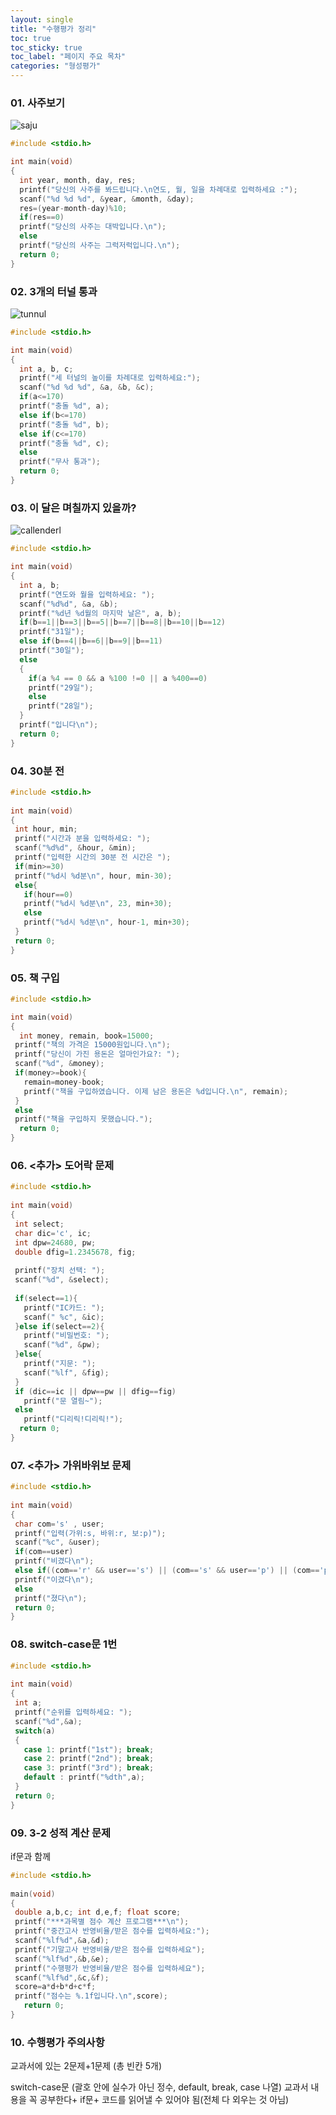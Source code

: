 ```yaml
---
layout: single
title: "수행평가 정리"
toc: true
toc_sticky: true
toc_label: "페이지 주요 목차"
categories: "형성평가"
---
```


### 01. 사주보기
![saju](/assets/images/saju.jpg)
~~~c
#include <stdio.h>

int main(void) 
{
  int year, month, day, res;
  printf("당신의 사주를 봐드립니다.\n연도, 월, 일을 차례대로 입력하세요 :");
  scanf("%d %d %d", &year, &month, &day);
  res=(year-month-day)%10;
  if(res==0)
  printf("당신의 사주는 대박입니다.\n");
  else
  printf("당신의 사주는 그럭저럭입니다.\n");
  return 0;
}
~~~

### 02. 3개의 터널 통과
![tunnul](/assets/images/second.jpg)
~~~c
#include <stdio.h>

int main(void) 
{
  int a, b, c;
  printf("세 터널의 높이를 차례대로 입력하세요:");
  scanf("%d %d %d", &a, &b, &c);
  if(a<=170)
  printf("충돌 %d", a);
  else if(b<=170)
  printf("충돌 %d", b);
  else if(c<=170)
  printf("충돌 %d", c);
  else
  printf("무사 통과");
  return 0;
}
~~~

### 03. 이 달은 며칠까지 있을까?
![callenderl](/assets/images/third.jpg)
~~~c
#include <stdio.h>

int main(void) 
{
  int a, b;
  printf("연도와 월을 입력하세요: ");
  scanf("%d%d", &a, &b);
  printf("%d년 %d월의 마지막 날은", a, b);
  if(b==1||b==3||b==5||b==7||b==8||b==10||b==12)
  printf("31일");
  else if(b==4||b==6||b==9||b==11)
  printf("30일");
  else
  {
    if(a %4 == 0 && a %100 !=0 || a %400==0)
    printf("29일");
    else
    printf("28일");
  }
  printf("입니다\n");
  return 0;
}
~~~

### 04. 30분 전
~~~c
#include <stdio.h>
 
int main(void)
{
 int hour, min;
 printf("시간과 분을 입력하세요: ");
 scanf("%d%d", &hour, &min);
 printf("입력한 시간의 30분 전 시간은 ");
 if(min>=30)
 printf("%d시 %d분\n", hour, min-30);
 else{
   if(hour==0)
   printf("%d시 %d분\n", 23, min+30);
   else
   printf("%d시 %d분\n", hour-1, min+30);
 }
 return 0;
}
~~~

### 05. 책 구입
~~~c
#include <stdio.h>

int main(void) 
{
  int money, remain, book=15000;
 printf("책의 가격은 15000원입니다.\n");
 printf("당신이 가진 용돈은 얼마인가요?: ");
 scanf("%d", &money);
 if(money>=book){
   remain=money-book;
   printf("책을 구입하였습니다. 이제 남은 용돈은 %d입니다.\n", remain);
 }
 else
 printf("책을 구입하지 못했습니다.");
  return 0;
}
~~~

### 06. <추가> 도어락 문제
~~~c
#include <stdio.h>
 
int main(void)
{
 int select;
 char dic='c', ic;
 int dpw=24680, pw;
 double dfig=1.2345678, fig;
 
 printf("장치 선택: ");
 scanf("%d", &select);
 
 if(select==1){
   printf("IC카드: ");
   scanf(" %c", &ic);
 }else if(select==2){
   printf("비밀번호: ");
   scanf("%d", &pw);
 }else{
   printf("지문: ");
   scanf("%lf", &fig);
 }
 if (dic==ic || dpw==pw || dfig==fig)
   printf("문 열림~");
 else
   printf("디리릭!디리릭!");
  return 0;
}
~~~

### 07. <추가> 가위바위보 문제
~~~c
#include <stdio.h>
 
int main(void)
{
 char com='s' , user;
 printf("입력(가위:s, 바위:r, 보:p)");
 scanf("%c", &user);
 if(com==user)
 printf("비겼다\n");
 else if((com=='r' && user=='s') || (com=='s' && user=='p') || (com=='p' && user=='r'))
 printf("이겼다\n");
 else
 printf("졌다\n");
 return 0;
}
~~~

### 08. switch-case문 1번
~~~c
#include <stdio.h>
 
int main(void)
{
 int a;
 printf("순위를 입력하세요: ");
 scanf("%d",&a);
 switch(a)
 {
   case 1: printf("1st"); break;
   case 2: printf("2nd"); break;
   case 3: printf("3rd"); break;
   default : printf("%dth",a);
 }
 return 0;
}
~~~

### 09. 3-2 성적 계산 문제
if문과 함께 
~~~c
#include <stdio.h>
 
main(void)
{
 double a,b,c; int d,e,f; float score;
 printf("***과목별 점수 계산 프로그램***\n");
 printf("중간고사 반영비율/받은 점수를 입력하세요:");
 scanf("%lf%d",&a,&d);
 printf("기말고사 반영비율/받은 점수를 입력하세요");
 scanf("%lf%d",&b,&e);
 printf("수행평가 반영비율/받은 점수를 입력하세요");
 scanf("%lf%d",&c,&f);
 score=a*d+b*d+c*f;
 printf("점수는 %.1f입니다.\n",score);
   return 0;
}
~~~

### 10. 수행평가 주의사항
 교과서에 있는 2문제+1문제 (총 빈칸 5개)


 switch-case문 (괄호 안에 실수가 아닌 정수, default, break, case 나열) 교과서 내용을 꼭 공부한다+ if문+ 코드를 읽어낼 수 있어야 됨(전체 다 외우는 것 아님)
